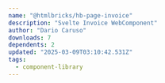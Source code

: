 ```yaml
---
name: "@htmlbricks/hb-page-invoice"
description: "Svelte Invoice WebComponent"
author: "Dario Caruso"
downloads: 7
dependents: 2
updated: "2025-03-09T03:10:42.531Z"
tags: 
  - component-library
---
```

